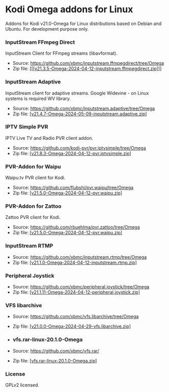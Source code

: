 # Kodi Omega addons for Linux

Addons for Kodi v21.0-Omega for Linux distributions based on Debian and Ubuntu. For development purpose only.

### InputStream FFmpeg Direct
InputStream Client for FFmpeg streams (libavformat).
- Source: https://github.com/xbmc/inputstream.ffmpegdirect/tree/Omega
- Zip file: [[[[v21.3.5-Omega-2024-04-12-inputstream.ffmpegdirect.zip]]]](https://github.com/gloriosotv/Dependencia-Kodi-Omega-Linux/raw/main/v21.3.5-Omega-2024-04-12-inputstream.ffmpegdirect.zip)

### InputStream Adaptive
InputStream client for adaptive streams.
Google Widevine - on Linux systems is required WV library.
- Source: https://github.com/xbmc/inputstream.adaptive/tree/Omega
- Zip file: [[v21.4.7-Omega-2024-05-09-inputstream.adaptive.zip]](https://github.com/gloriosotv/Dependencia-Kodi-Omega/raw/main/v21.4.7-Omega-2024-05-09-inputstream.adaptive.zip)

### IPTV Simple PVR
IPTV Live TV and Radio PVR client addon.
 - Source: https://github.com/kodi-pvr/pvr.iptvsimple/tree/Omega
- Zip file: [[v21.8.3-Omega-2024-04-12-pvr.iptvsimple.zip]](https://github.com/gloriosotv/Dependencia-Kodi-Omega/raw/main/v21.8.3-Omega-2024-04-12-pvr.iptvsimple.zip)
 
 ### PVR-Addon for Waipu
Waipu.tv PVR client for Kodi.
 - Source: https://github.com/flubshi/pvr.waipu/tree/Omega
 - Zip file: [[v21.5.0-Omega-2024-04-12-pvr.waipu.zip]](https://github.com/gloriosotv/Dependencia-Kodi-Omega/raw/main/v21.5.0-Omega-2024-04-12-pvr.waipu.zip)

### PVR-Addon for Zattoo
Zattoo PVR client for Kodi.
 - Source: https://github.com/rbuehlma/pvr.zattoo/tree/Omega
 - Zip file: [[v21.5.0-Omega-2024-04-12-pvr.waipu.zip]](https://github.com/gloriosotv/Dependencia-Kodi-Omega/raw/main/v21.0.1-Omega-2024-04-12-pvr.zattoo.zip)

### InputStream RTMP
- Source: https://github.com/xbmc/inputstream.rtmp/tree/Omega
- Zip file: [[v21.1.0-Omega-2024-04-12-inputstream.rtmp.zip]](https://github.com/gloriosotv/Dependencia-Kodi-Omega/raw/main/v21.1.0-Omega-2024-04-12-inputstream.rtmp.zip)

### Peripheral Joystick
- Source: https://github.com/xbmc/peripheral.joystick/tree/Omega
- Zip file: [[v21.1.11-Omega-2024-04-12-peripheral.joystick.zip]](https://github.com/gloriosotv/Dependencia-Kodi-Omega/raw/main/v21.1.11-Omega-2024-04-12-peripheral.joystick.zip)

### VFS libarchive
- Source: https://github.com/xbmc/vfs.libarchive/tree/Omega
- Zip file: [[v21.0.0-Omega-2024-04-29-vfs.libarchive.zip]](https://github.com/gloriosotv/Dependencia-Kodi-Omega/raw/main/v21.0.0-Omega-2024-04-29-vfs.libarchive.zip)

- ### vfs.rar-linux-20.1.0-Omega
- Source: https://github.com/xbmc/vfs.rar/
- Zip file: [[vfs.rar-linux-20.1.0-Omega.zip]](https://github.com/gloriosotv/Dependencia-Kodi-Omega-Linux/raw/refs/heads/main/vfs.rar-linux-20.1.0-Omega.zip)

### License
GPLv2 licensed.
